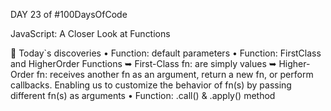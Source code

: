 DAY 23 of #100DaysOfCode

JavaScript: A Closer Look at Functions

📖 Today`s discoveries
• Function: default parameters
• Function: FirstClass and HigherOrder Functions
➥ First-Class fn: are simply values
➥ Higher-Order fn: receives another fn as an argument, return a new fn, or perform callbacks. Enabling us to customize the behavior of fn(s) by passing different fn(s) as arguments
• Function: .call() & .apply() method